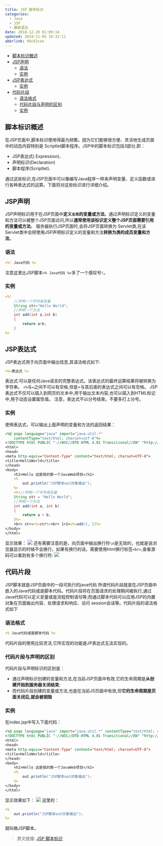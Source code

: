 ```yaml
---
title: JSP 脚本标识
categories: 
  - Java
  - JSP
  - 基础语法
date: 2018-12-20 01:09:14
updated: 2019-11-05 10:32:11
abbrlink: 99c62cee
---
```

- [脚本标识概述](/blog/99c62cee/#脚本标识概述)
- [JSP声明](/blog/99c62cee/#JSP声明)
    - [语法](/blog/99c62cee/#语法)
    - [实例](/blog/99c62cee/#实例)
- [JSP表达式](/blog/99c62cee/#JSP表达式)
    - [实例](/blog/99c62cee/#实例)
- [代码片段](/blog/99c62cee/#代码片段)
    - [语法格式](/blog/99c62cee/#语法格式)
    - [代码片段与声明的区别](/blog/99c62cee/#代码片段与声明的区别)
    - [实例](/blog/99c62cee/#实例)

<!--more-->
<script src="https://cdn.bootcss.com/jquery/3.4.0/jquery.slim.min.js"></script>
<script>$(document).ready(function () {$(".post-body > ul:nth-child(1)").hide();});</script>

<!--end-->
## 脚本标识概述 ##
在JSP页面中,脚本标识使用得最为频繁。因为它们能够很方便、灵活地生成页面中的动态内容特别是 Scriptlet脚本程序。JSP中的脚本标识包括3部分,即：
- JSP表达式( Expression)、
- 声明标识(Declaration)
- 脚本程序(Scriptlet).

通过这些标识,在JSP页面中可以像编写Java程序一样来声明变量、定义函数或进行各种表达式的运算。下面将对这些标识进行详细介绍。
## JSP声明 ##
JSP声明标识用于在JSP页面中**定义`全局`的变量或方法**。通过声明标识定义的变量和方法可以被整个JSP页面访问,所以**通常使用该标识定义整个JSP页面需要引用的变量或方法**。
服务器执行JSP页面时,会将JSP页面转换为 Servlet类,在该Servlet类中会把使用JSP声明标识定义的变量和方法**转换为类的成员变量和方法**。
### 语法 ###
```jsp
<%! Java代码 %>
```
注意这里比JSP脚本`<% Java代码 %>`多了一个感叹号`!`。
### 实例 ###
```jsp
<%!
	//声明一个字符串变量
	String str="Hello World";
	//声明一个方法
	int add(int a,int b)
	{
		return a+b;
	}
%>
```
## JSP表达式 ##
JSP表达式用于向页面中输出信息,其语法格式如下:
```jsp
<%=表达式 %>
```
表达式:可以是任何Java语言的完整表达式。该表达式的最终运算结果将被转换为字符串。
`<%`与`=`之间不可以有空格,但是=与其后面的表达式之间可以有空格。
JSP表达式不仅可以插入到网页的文本中,用于输出文本内容,也可以插入到HTML标记中,用于动态设置属性值。
注意，表达式不以分号结束。不要多打上分号。
### 实例 ###
使用表达式，可以输出上面声明的变量和方法的返回结果：
```jsp
<%@ page language="java" import="java.util.*"
	contentType="text/html; charset=utf-8"%>
<!DOCTYPE html PUBLIC "-//W3C//DTD HTML 4.01 Transitional//EN" "http://www.w3.org/TR/html4/loose.dtd">
<html>
<head>
<meta http-equiv="Content-Type" content="text/html; charset=UTF-8">
<title>HelloWorld</title>
</head>
<body>
	<h2>Hello 这是我的第一个JavaWeb项目</h2>
	<%
		out.println("JSP脚本out对象输出");
	%>
	<%!//声明一个字符串变量
	String str = "Hello World";
	//声明一个方法
	int add(int a, int b)
	{
		return a + b;
	}%>
	<br> str=<%=str%><br> 1+2=<%=add(1, 2)%>
</body>
</html>
```
显示效果：
![](https://image-1257720033.cos.ap-shanghai.myqcloud.com/blog/Java/JSP/jspscript/biaodashi.png)
还有需要注意的是，向页面中输出换行符`\n`是无效的，也就是说浏览器显示的时候不会换行，如果有换行的话，需要使用html换行标签`<br>`,查看源码可以看到有多个换行符:
![](https://image-1257720033.cos.ap-shanghai.myqcloud.com/blog/Java/JSP/jspscript/lnnouse.png)
## 代码片段 ##
JSP脚本就是JSP页面中的一段可执行的java代码
所谓代码片段就是在JSP页面中嵌入的Java代码或是脚本代码。代码片段将在页面请求的处理期间被执行,通过Java代码可以定义变量或是流程控制语句等;而通过脚本代码可以应用JSP的内置对象在页面输出内容、处理请求和响应、访问 session会话等。代码片段的语法格式如下
### 语法格式 ###
```jsp
<% Java代码或是脚本代码 %>
```
代码片段的使用比较灵活,它所实现的功能是JP表达式无法实现的。
### 代码片段与声明的区别 ###
代码片段与声明标识的区别是：
- 通过声明标识创建的变量和方法,在当前JSP页面中有效,它的生命周期是**从创建开始到服务器关闭结束**;
- 而代码片段创建的变量或方法,也是在当前JS页面中有效,但**它的生命周期是页面关闭后,就会被销毁**

### 实例 ###
在index.jsp中写入下面代码：
```jsp
<%@ page language="java" import="java.util.*" contentType="text/html; charset=utf-8"%>
<!DOCTYPE html PUBLIC "-//W3C//DTD HTML 4.01 Transitional//EN" "http://www.w3.org/TR/html4/loose.dtd">
<html>
<head>
<meta http-equiv="Content-Type" content="text/html; charset=UTF-8">
<title>HelloWorld</title>
</head>
<body>
	<h2>Hello 这是我的第一个JavaWeb项目</h2>
	<%
		out.println("JSP脚本out对象输出");
	%>
</body>
</html>
```
显示效果如下：
![](https://image-1257720033.cos.ap-shanghai.myqcloud.com/blog/Java/JSP/jspscript/out_println.png)
这里的：
```jsp
<%
	out.println("JSP脚本out对象输出");
%>
```
就叫做JSP脚本。
>原文链接: [JSP 脚本标识](https://lanlan2017.github.io/blog/99c62cee/)
